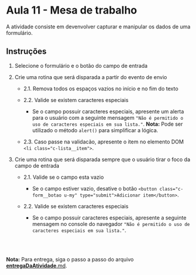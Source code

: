 # Aula 11 - Mesa de trabalho

A atividade consiste em devenvolver capturar e manipular os dados de uma formulário.
        
## Instruções

1. Selecione o formulário e o botão do campo de entrada

2. Crie uma rotina que será disparada a partir do evento de envio

    - 2.1. Remova todos os espaços vazios no início e no fim do texto

    - 2.2. Valide se existem caracteres especiais

        - Se o campo possuir caracteres especiais, apresente um alerta para o usuário com a seguinte mensagem `"Não é permitido o uso de caracteres especiais em sua lista."`. **Nota:** Pode ser utilizado o método `alert()` para simplificar a lógica.

    - 2.3. Caso passe na validacão, apresente o item no elemento DOM `<li class="c-lista__item">`.

3. Crie uma rotina que será disparada sempre que o usuário tirar o foco da campo de entrada

    - 2.1. Valide se o campo esta vazio

        - Se o campo estiver vazio, desative o botão `<button class="c-form__botao u-my" type="submit">Adicionar item</button>`.

    - 2.2. Valide se existem caracteres especiais 

        - Se o campo possuir caracteres especiais, apresente a seguinte mensagem no console do navegador `"Não é permitido o uso de caracteres especiais em sua lista."`.


<br><br>


**Nota:** Para entrega, siga o passo a passo do arquivo [__entregaDaAtividade__.md](https://gitlab.com/wssantanna/ctd-frontii/-/blob/main/11/mesa-de-trabalho/__entregaDaAtividade__.md).

